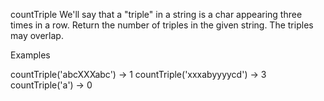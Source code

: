 countTriple
We'll say that a "triple" in a string is a char appearing three times in a row. Return the number of triples in the given string. The triples may overlap.

Examples

countTriple('abcXXXabc') → 1
countTriple('xxxabyyyycd') → 3
countTriple('a') → 0
